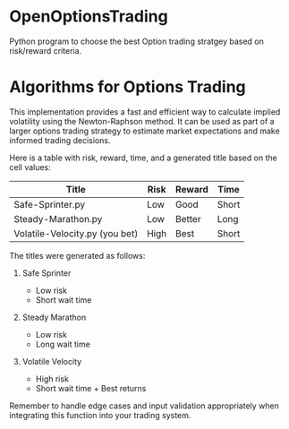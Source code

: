# OpenOptionsTrading
Python program to choose the best Option trading stratgey based on risk/reward criteria.

# Algorithms for Options Trading
This implementation provides a fast and efficient way to calculate implied volatility using the Newton-Raphson method. It can be used as part of a larger options trading strategy to estimate market expectations and make informed trading decisions.

Here is a table with risk, reward, time, and a generated title based on the cell values:

| Title                                 | Risk  | Reward | Time  |
|---------------------------------------|-------|--------|-------|
| Safe-Sprinter.py                         | Low   | Good   | Short |
| Steady-Marathon.py                      | Low   | Better | Long  |
| Volatile-Velocity.py (you bet)                     | High  | Best   | Short |

The titles were generated as follows:

1. Safe Sprinter
   - Low risk 
   - Short wait time

2. Steady Marathon
   - Low risk
   - Long wait time

3. Volatile Velocity
   - High risk
   - Short wait time + Best returns

Remember to handle edge cases and input validation appropriately when integrating this function into your trading system.